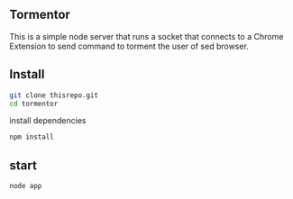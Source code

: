 ## Tormentor

This is a simple node server that runs a socket that connects to a Chrome Extension to send command to torment the user of sed browser.

## Install

```bash
git clone thisrepo.git
cd tormentor
```

install dependencies

```bash
npm install
```

## start

```bash
node app
```


